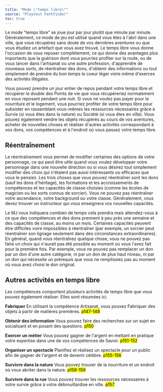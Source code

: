 ```yaml
---
title: "Mode \"temps libre\""
source: "Playtest Pathfinder"
toc: true
---
```


Le mode "temps libre" se joue jour par jour plutôt que minute par minute. Généralement, ce mode de jeu est utilisé quand vous êtes à l'abri dans une ville, que vous récupérez sans doute de vos dernières aventures ou que vous étudiez un artefact que vous avez trouvé. Le temps libre vous donne l'occasion de vous reposer complètement, ce qui donne des avantages plus importants que la guérison dont vous pourriez profiter sur la route, ou de vous lancer dans l'artisanat ou une autre profession, d'apprendre de nouveaux sorts, de réentraîner des dons, d'obtenir des informations ou tout simplement de prendre du bon temps le coeur léger voire même d'exerces des activités illégales.

Vous pouvez prendre un jour entier de repos pendant votre temps libre et récupérer le double des Points de vie que vous récupéreriez normalement en vous reposant pendant une nuit. Si vous ne voulez pas payer pour la nourriture et le logement, vous pourriez profiter de votre temps libre pour subsister en rassemblant vous-mêmes les ressources nécessaires grâce à Survie (si vous êtes dans la nature) ou Société (si vous êtes en ville). Vous pouvez également vendre les objets récupérés au cours de vos aventures, acheter de nouvelles choses et réaliser d'autres activités correspondant à vos dons, vos compétences et à l'endroit où vous passez votre temps libre.

## Réentraînement

Le réentraînement vous permet de modifier certaines des options de votre personnage, ce qui peut être utile quand vous voulez développer votre personnage dans une nouvelle direction ou si vous désirez tout simplement modifier des choix qui n'étaient pas aussi intéressants ou efficaces que vous le pensiez. Les trois choses que vous pouvez réentraîner sont les dons (sauf les dons d'héritage), les formations et les accroissements de compétences et les capacités de classe choisies (comme les écoles de magicien ou les sorts connus de sorcier). Vous ne pouvez pas réentraîner votre ascendance, votre background ou votre classe. Généralement, vous devez trouver un instructeur qui vous enseignera vos nouvelles capacités.

Le MJ vous indiquera combien de temps cela prendra mais attendez-vous à ce que des compétences et des dons prennent à peu près une semaine et des capacités de classe, au moins un mois. Certaines capacités peuvent être difficiles voire impossibles à réentraîner (par exemple, un sorcier peut réentraîner son lignage seulement dans des circonstances extraordinaires). En général, quand vous réentraînez quelque chose, vous ne pouvez pas faire un choix qui n'aurait pas été possible au moment où vous l'avez fait pour la première fois. Par exemple, vous ne pouvez pas remplacer un don par un don d'une autre catégorie, ni par un don de plus haut niveau, ni par un don qui nécessite un prérequis que vous ne remplissiez pas au moment où vous avez choisi le don original.

## Autres activités en temps libre

Les compétences comportent plusieurs activités de temps libre que vous pouvez également réaliser. Elles sont résumées ici.

**Fabriquer** En utilisant la compétence Artisanat, vous pouvez Fabriquer des objets à partir de matières premières. <mark>p147-148</mark>

**Obtenir des information** Vous pouvez faire des recherches sur un sujet en socialisant et en posant des questions. <mark>p150</mark>

**Exercer un métier** Vous pouvez gagner de l'argent en mettant en pratique votre expertise dans une de vos compétences de Savoir. <mark>p151-152</mark>

**Organiser un spectacle** Planifiez et réalisez un spectacle pour un public afin de gagner de l'argent et de devenir célèbre. <mark>p155-156</mark>

**Survivre dans la nature** Vous pouvez trouver de la nourriture et un endroit où vous abriter dans la nature. <mark>p158-159</mark>

**Survivre dans la rue** Vous pouvez trouver les ressources nécessaires à votre survie grâce à votre débrouillardise en ville. <mark>p157</mark>
